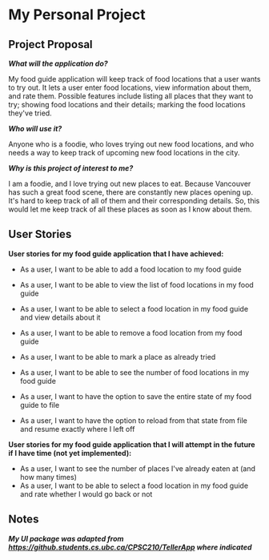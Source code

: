  # My Personal Project

## Project Proposal

***What will the application do?***

My food guide application will keep track of food locations that a user wants to try out. It lets a user enter food
locations, view information about them, and rate them. Possible features include listing all places that 
they want to try; showing food locations and their details; marking the food locations they've tried.

***Who will use it?***

Anyone who is a foodie, who loves trying out new food locations, and who needs a way to keep track of upcoming new food 
locations in the city.

***Why is this project of interest to me?***

I am a foodie, and I love trying out new places to eat. Because Vancouver has such a great food scene, there are
constantly new places opening up. It's hard to keep track of all of them and their corresponding details. So, this 
would let me keep track of all these places as soon as I know about them.

## User Stories

**User stories for my food guide application that I have achieved:**
- As a user, I want to be able to add a food location to my food guide
- As a user, I want to be able to view the list of food locations in my food guide
- As a user, I want to be able to select a food location in my food guide and view details about it
- As a user, I want to be able to remove a food location from my food guide
- As a user, I want to be able to mark a place as already tried
- As a user, I want to be able to see the number of food locations in my food guide 

- As a user, I want to have the option to save the entire state of my food guide to file
- As a user, I want to have the option to reload from that state from file and resume exactly where I left off 

**User stories for my food guide application that I will attempt in the future if I have time (not yet implemented):**
- As a user, I want to see the number of places I've already eaten at (and how many times)
- As a user, I want to be able to select a food location in my food guide and rate whether I would go
back or not

## Notes

***My UI package was adapted from https://github.students.cs.ubc.ca/CPSC210/TellerApp where indicated***